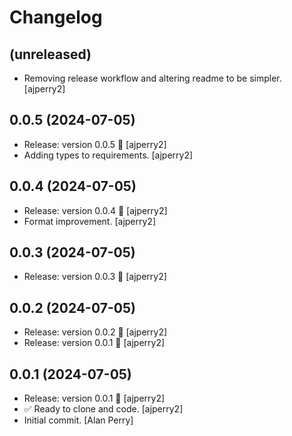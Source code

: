Changelog
=========


(unreleased)
------------
- Removing release workflow and altering readme to be simpler.
  [ajperry2]


0.0.5 (2024-07-05)
------------------
- Release: version 0.0.5 🚀 [ajperry2]
- Adding types to requirements. [ajperry2]


0.0.4 (2024-07-05)
------------------
- Release: version 0.0.4 🚀 [ajperry2]
- Format improvement. [ajperry2]


0.0.3 (2024-07-05)
------------------
- Release: version 0.0.3 🚀 [ajperry2]


0.0.2 (2024-07-05)
------------------
- Release: version 0.0.2 🚀 [ajperry2]
- Release: version 0.0.1 🚀 [ajperry2]


0.0.1 (2024-07-05)
------------------
- Release: version 0.0.1 🚀 [ajperry2]
- ✅ Ready to clone and code. [ajperry2]
- Initial commit. [Alan Perry]



